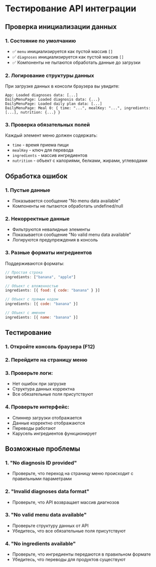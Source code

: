 # Тестирование API интеграции

## Проверка инициализации данных

### 1. Состояние по умолчанию
- ✅ `menu` инициализируется как пустой массив `[]`
- ✅ `diagnoses` инициализируется как пустой массив `[]`
- ✅ Компоненты не пытаются обработать данные до загрузки

### 2. Логирование структуры данных
При загрузке данных в консоли браузера вы увидите:
```
App: Loaded diagnoses data: [...]
DailyMenuPage: Loaded diagnosis data: {...}
DailyMenuPage: Loaded daily plan data: [...]
DailyMenuPage: Meal 0: { time: "...", mealKey: "...", ingredients: [...], nutrition: {...} }
```

### 3. Проверка обязательных полей
Каждый элемент меню должен содержать:
- `time` - время приема пищи
- `mealKey` - ключ для перевода
- `ingredients` - массив ингредиентов
- `nutrition` - объект с калориями, белками, жирами, углеводами

## Обработка ошибок

### 1. Пустые данные
- Показывается сообщение "No menu data available"
- Компоненты не пытаются обработать undefined/null

### 2. Некорректные данные
- Фильтруются невалидные элементы
- Показывается сообщение "No valid menu data available"
- Логируются предупреждения в консоль

### 3. Разные форматы ингредиентов
Поддерживаются форматы:
```javascript
// Простая строка
ingredients: ["banana", "apple"]

// Объект с вложенностью
ingredients: [{ food: { code: "banana" } }]

// Объект с прямым кодом
ingredients: [{ code: "banana" }]

// Объект с именем
ingredients: [{ name: "banana" }]
```

## Тестирование

### 1. Откройте консоль браузера (F12)
### 2. Перейдите на страницу меню
### 3. Проверьте логи:
- Нет ошибок при загрузке
- Структура данных корректна
- Все обязательные поля присутствуют

### 4. Проверьте интерфейс:
- Спиннер загрузки отображается
- Данные корректно отображаются
- Переводы работают
- Карусель ингредиентов функционирует

## Возможные проблемы

### 1. "No diagnosis ID provided"
- Проверьте, что переход на страницу меню происходит с правильными параметрами

### 2. "Invalid diagnoses data format"
- Проверьте, что API возвращает массив диагнозов

### 3. "No valid menu data available"
- Проверьте структуру данных от API
- Убедитесь, что все обязательные поля присутствуют

### 4. "No ingredients available"
- Проверьте, что ингредиенты передаются в правильном формате
- Убедитесь, что переводы для продуктов существуют
